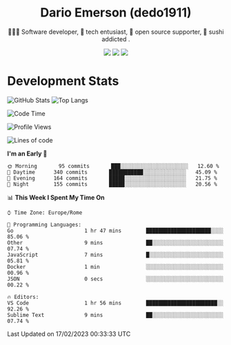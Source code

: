 <div align="center">
  
# Dario Emerson (dedo1911)
👨🏼‍💻 Software developer, 🔧 tech entusiast, 🙌 open source supporter, 🍣 sushi addicted .

[![](https://img.shields.io/badge/-Linkedin-informational?style=for-the-badge&logo=linkedin&logoColor=white&color=2867B2)](http://linkedin.com/in/dedo1911)
[![](https://img.shields.io/badge/-Telegram-informational?style=for-the-badge&logo=telegram&logoColor=white&color=0088cc)](https://t.me/dedo1911)
[![](https://img.shields.io/badge/-Facebook-informational?style=for-the-badge&logo=facebook&logoColor=white&color=3b5998)](https://fb.com/dedo1911)

</div>

# Development Stats

![GitHub Stats](https://github-readme-stats.vercel.app/api?username=dedo1911&hide=&count_private=true&title_color=84cc16&text_color=ffffff&icon_color=84cc16&bg_color=1c1917&hide_border=true&border_radius=0&show_icons=true)
![Top Langs](https://github-readme-stats.vercel.app/api/top-langs/?username=dedo1911&theme=chartreuse-dark&layout=compact)

<!--START_SECTION:waka-->
![Code Time](http://img.shields.io/badge/Code%20Time-1%2C262%20hrs%208%20mins-blue)

![Profile Views](http://img.shields.io/badge/Profile%20Views-0-blue)

![Lines of code](https://img.shields.io/badge/From%20Hello%20World%20I%27ve%20Written-88%20Thousand%20lines%20of%20code-blue)

**I'm an Early 🐤** 

```text
🌞 Morning       95 commits       ███░░░░░░░░░░░░░░░░░░░░░░   12.60 % 
🌆 Daytime      340 commits       ███████████░░░░░░░░░░░░░░   45.09 % 
🌃 Evening      164 commits       █████░░░░░░░░░░░░░░░░░░░░   21.75 % 
🌙 Night        155 commits       █████░░░░░░░░░░░░░░░░░░░░   20.56 % 

```


📊 **This Week I Spent My Time On** 

```text
⌚︎ Time Zone: Europe/Rome

💬 Programming Languages: 
Go                       1 hr 47 mins        █████████████████████░░░░   85.06 % 
Other                    9 mins              ██░░░░░░░░░░░░░░░░░░░░░░░   07.74 % 
JavaScript               7 mins              █░░░░░░░░░░░░░░░░░░░░░░░░   05.81 % 
Docker                   1 min               ░░░░░░░░░░░░░░░░░░░░░░░░░   00.96 % 
JSON                     0 secs              ░░░░░░░░░░░░░░░░░░░░░░░░░   00.22 % 

🔥 Editors: 
VS Code                  1 hr 56 mins        ███████████████████████░░   92.26 % 
Sublime Text             9 mins              ██░░░░░░░░░░░░░░░░░░░░░░░   07.74 % 

```


 Last Updated on 17/02/2023 00:33:33 UTC
<!--END_SECTION:waka-->

<!--
**dedo1911/dedo1911** is a ✨ _special_ ✨ repository because its `README.md` (this file) appears on your GitHub profile.

Here are some ideas to get you started:

- 🔭 I’m currently working on ...
- 🌱 I’m currently learning ...
- 👯 I’m looking to collaborate on ...
- 🤔 I’m looking for help with ...
- 💬 Ask me about ...
- 📫 How to reach me: ...
- 😄 Pronouns: ...
- ⚡ Fun fact: ...
-->
